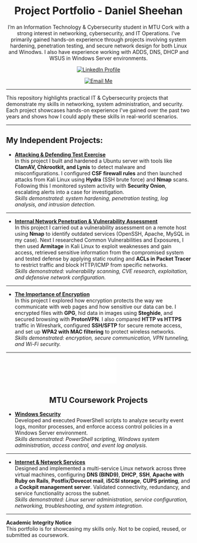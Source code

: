 <h1 align="center">Project Portfolio - Daniel Sheehan</h1>

<p align="center">
I’m an Information Technology & Cybersecurity student in MTU Cork with a strong interest in networking, cybersecurity, and IT Operations.  
I’ve primarily gained hands-on experience through projects involving system hardening, penetration testing, and secure network design for both Linux and Winodws. I also have experience working with ADDS, DNS, DHCP and WSUS in Windows Server environments.
</p>


<p align="center">
  <a href="https://www.linkedin.com/in/daniel-sheehan-8a9b801bb">
    <img src="https://cdn.worldvectorlogo.com/logos/linkedin-icon-2.svg" alt="LinkedIn Profile" width="50"/>
  </a>
</p>

<p align="center">
  <a href="mailto:danielsheehan2020@gmail.com">
    <img src="https://img.shields.io/badge/Email-danielsheehan2020%40gmail.com-blue?style=for-the-badge&logo=gmail&logoColor=white" alt="Email Me"/>
  </a>
</p>

---





This repository highlights practical IT & Cybersecurity projects that demonstrate my skills in networking, system administration, and security. Each project showcases hands-on experience I've gained over the past two years and shows how I could apply these skills in real-world scenarios.

---

## My Independent Projects:

- **[Attacking & Defending Test Exercise](Attacking%20&%20Defending%20Test%20Exercise.pdf)**  
  In this project I built and hardened a Ubuntu server with tools like **ClamAV, Chkrootkit, and Lynis** to detect malware and misconfigurations. I configured **CSF firewall rules** and then launched attacks from Kali Linux using **Hydra** (SSH brute force) and **Nmap** scans. Following this I monitored system activity with **Security Onion**, escalating alerts into a case for investigation.  
  *Skills demonstrated: system hardening, penetration testing, log analysis, and intrusion detection.*

---

- **[Internal Network Penetration & Vulnerability Assessment](Internal%20Network%20Penetration%20&%20Vulnerability%20Assessment.pdf)**  
  In this project I carried out a vulnerability assessment on a remote host using **Nmap** to identify outdated services (OpenSSH, Apache, MySQL in my case). Next I researched Common Vulnerabilities and Exposures, I then used **Armitage** in Kali Linux to exploit weaknesses and gain access, retrieved sensitive information from the compromised system and tested defense by applying static routing and **ACLs in Packet Tracer** to restrict traffic and block HTTP/ICMP from specific networks.  
  *Skills demonstrated: vulnerability scanning, CVE research, exploitation, and defensive network configuration.*

---

- **[The Importance of Encryption](The%20Importance%20of%20Encryption.pdf)**  
  In this project I explored how encryption protects the way we communicate with web pages and how sensitive our data can be. I encrypted files with **GPG**, hid data in images using **Steghide**, and secured browsing with **ProtonVPN**. I also compared **HTTP vs HTTPS** traffic in Wireshark, configured **SSH/SFTP** for secure remote access, and set up **WPA2 with MAC filtering** to protect wireless networks.  
  *Skills demonstrated: encryption, secure communication, VPN tunneling, and Wi-Fi security.*

---

<p align="center">
  <img src="./mtu-logo.png" alt="MTU Logo" width="100"/>
</p>

<h2 align="center">MTU Coursework Projects</h2>


 
- **[Windows Security](Windows%20Security%20Assignment%20Daniel%20Sheehan%20Submission.pdf)**  
  Developed and executed PowerShell scripts to analyze security event logs, monitor processes, and enforce access control policies in a Windows Server environment.  
  *Skills demonstrated: PowerShell scripting, Windows system administration, access control, and event log analysis.*  

---  

- **[Internet & Network Services](Internet%20Network%20Services%20Assignment%20Daniel%20Sheehan%20Submission.pdf)**  
  Designed and implemented a multi-service Linux network across three virtual machines, configuring **DNS (BIND9)**, **DHCP**, **SSH**, **Apache with Ruby on Rails**, **Postfix/Dovecot mail**, **iSCSI storage**, **CUPS printing**, and a **Cockpit management server**. Validated connectivity, redundancy, and service functionality across the subnet.  
  *Skills demonstrated: Linux server administration, service configuration, networking, troubleshooting, and system integration.*  

---


**Academic Integrity Notice**  
This portfolio is for showcasing my skills only. Not to be copied, reused, or submitted as coursework.
